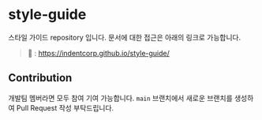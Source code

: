 # style-guide

스타일 가이드 repository 입니다. 문서에 대한 접근은 아래의 링크로 가능합니다.

> 🔗 : https://indentcorp.github.io/style-guide/

## Contribution
개발팀 멤버라면 모두 참여 기여 가능합니다. `main` 브랜치에서 새로운 브랜치를 생성하여 Pull Request 작성 부탁드립니다.

